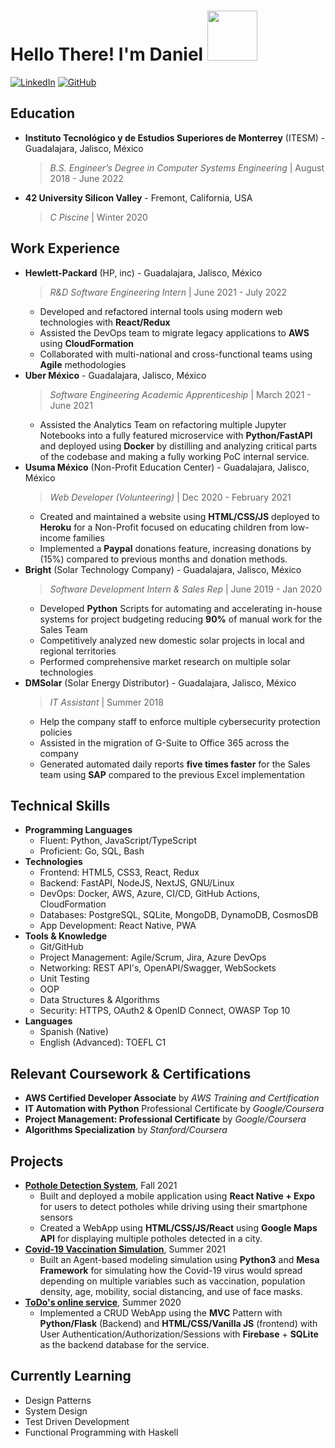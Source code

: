 # Hello There! I'm Daniel <img src="https://media.giphy.com/media/WUlplcMpOCEmTGBtBW/giphy.gif" width="80"> 

<!---
> ![](https://komarev.com/ghpvc/?username=danielvelara&color=red)
--->

<a href="https://www.linkedin.com/in/danielvelara"><img src="https://img.shields.io/badge/LinkedIn-0077B5?style=for-the-badge&logo=linkedin&logoColor=white" alt="LinkedIn" ></a>
<a href="https://github.com/danielvelara"><img src="https://img.shields.io/badge/GitHub-100000?style=for-the-badge&logo=github&logoColor=white" alt="GitHub" ></a>


## Education
- **Instituto Tecnológico y de Estudios Superiores de Monterrey** (ITESM) - Guadalajara, Jalisco, México
  > *B.S. Engineer’s Degree in Computer Systems Engineering* | August 2018 - June 2022
- **42 University Silicon Valley** - Fremont, California, USA
  > *C Piscine* | Winter 2020

## Work Experience

<!--- Accomplish X as measured by Y by doing Z --->
<!--- Include Team Player/People-oriented/Problem Solving/ Adaptability/Time Management/Communication Skills --->

<!--- 
Keywords
Administrative: Accompilshed Administered Approved Arranged Classified Compiled Developed Documented Maintained Manage Monitored Operated Organized Prepared Prioritized Provided Purchased Recorded Resolved Retrieved Screened Systematized
Communication: Advixed, Arranged Clarified Communicated Conducted Contributed Coordinated Defined Enlisted Explained Helped Inpired Motivated Spoke
Management:Accomplished Achieved Administered Analyzed Appointed Assessed Chaired Coached Consulted Contracted Controlled Coordinated Developed Directed Established Evaluated Examined Executed Implemented Improved Increased Initiated Managed Organized Planned Prepared Prioritized Produced Reviewed
Helping: Advised Assessed Coordinated Diagnosed Facilitated Provided Served
Creative: Apapted Crafted Designed Developed Founded Invented
Researc: Calculated, Collected, Discovered, Evaluated, Identified, Organized, Tested
Technical: Administed, Analyzed, Built, Constructed, Developed, Maintained, Operated, Oversaw, Programmed, Tested
Financial: Administered, Allocated, Appraised, Audited, Budgeted, Calculated, Developed, Forecasted, Invested
Teaching: Advixed, Coached, Coordinated, Guided, Instructed, Trained, Taught

- **SoftServe**  - Guadalajara, Jalisco, México
    > *Fullstack Software Engineering* | August 2022 - Present
    - Developing modern and scalable web applications with **React/Redux/TypeScript** + **Python/FastAPI** with **Azure**

--->


- **Hewlett-Packard** (HP, inc) - Guadalajara, Jalisco, México
    > *R&D Software Engineering Intern* | June 2021 - July 2022
    - Developed and refactored internal tools using modern web technologies with **React/Redux**
    - Assisted the DevOps team to migrate legacy applications to **AWS** using **CloudFormation**
    <!--- - Reduced deploy time up-to 70% by implementing a CI/CD pipeline using AWS CodeCommit which helped product managers validate features 2x faster.--->
    - Collaborated with multi-national and cross-functional teams using **Agile** methodologies 
- **Uber México** - Guadalajara, Jalisco, México
    > *Software Engineering Academic Apprenticeship* | March 2021 - June 2021
    - Assisted the Analytics Team on refactoring multiple Jupyter Notebooks into a fully featured microservice with **Python/FastAPI** and deployed using **Docker** by distilling and analyzing critical parts of the codebase and making a fully working PoC internal service.
- **Usuma México** (Non-Profit Education Center) - Guadalajara, Jalisco, México
    > *Web Developer (Volunteering)* | Dec 2020 - February 2021
    - Created and maintained a website using **HTML/CSS/JS** deployed to **Heroku** for a Non-Profit focused on educating children from low-income families
    - Implemented a **Paypal** donations feature, increasing donations by (15%) compared to previous months and donation methods.
- **Bright** (Solar Technology Company) - Guadalajara, Jalisco, México
    > *Software Development Intern & Sales Rep* | June 2019 - Jan 2020
    - Developed **Python** Scripts for automating and accelerating in-house systems for project budgeting reducing **90%** of manual work for the Sales Team
    - Competitively analyzed new domestic solar projects in local and regional territories
    - Performed comprehensive market research on multiple solar technologies
- **DMSolar** (Solar Energy Distributor) - Guadalajara, Jalisco, México
    > *IT Assistant* | Summer 2018
    - Help the company staff to enforce multiple cybersecurity protection policies
    - Assisted in the migration of G-Suite to Office 365 across the company
    - Generated automated daily reports **five times faster** for the Sales team using **SAP** compared to the previous Excel implementation

## Technical Skills
- **Programming Languages**
    - Fluent: Python, JavaScript/TypeScript
    - Proficient: Go, SQL, Bash
- **Technologies**
    - Frontend: HTML5, CSS3, React, Redux
    - Backend: FastAPI, NodeJS, NextJS, GNU/Linux
    - DevOps: Docker, AWS, Azure, CI/CD, GitHub Actions, CloudFormation
    - Databases: PostgreSQL, SQLite, MongoDB, DynamoDB, CosmosDB
    - App Development: React Native, PWA
- **Tools & Knowledge**
    - Git/GitHub
    - Project Management: Agile/Scrum, Jira, Azure DevOps
    - Networking: REST API's, OpenAPI/Swagger, WebSockets
    - Unit Testing
    - OOP
    - Data Structures & Algorithms
    - Security: HTTPS, OAuth2 & OpenID Connect, OWASP Top 10
- **Languages**
    - Spanish (Native)
    - English (Advanced): TOEFL C1

## Relevant Coursework & Certifications
- **AWS Certified Developer Associate** by *AWS Training and Certification*
- **IT Automation with Python** Professional Certificate by *Google/Coursera*
- **Project Management: Professional Certificate** by *Google/Coursera*
- **Algorithms Specialization** by *Stanford/Coursera*

## Projects
- [**Pothole Detection System**](https://github.com/danielvelara/ChaleBache-rn), Fall 2021
    - Built and deployed a mobile application using **React Native + Expo** for users to detect potholes while driving using their smartphone sensors
    - Created a WebApp using **HTML/CSS/JS/React** using **Google Maps API** for displaying multiple potholes detected in a city.
- [**Covid-19 Vaccination Simulation**](https://github.com/danielvelara/CovidVaccinationSimulation),  Summer 2021
    - Built an Agent-based modeling simulation using **Python3** and **Mesa Framework** for simulating how the Covid-19 virus would spread depending on multiple variables such as vaccination, population density, age, mobility, social distancing, and use of face masks.
- [**ToDo's online service**](https://github.com/danielvelara/SlackyToDo), Summer 2020
    - Implemented a CRUD WebApp using the **MVC** Pattern with **Python/Flask** (Backend) and **HTML/CSS/Vanilla JS** (frontend) with User Authentication/Authorization/Sessions with **Firebase** + **SQLite** as the backend database for the service.


## Currently Learning
- Design Patterns
- System Design
- Test Driven Development
- Functional Programming with Haskell

